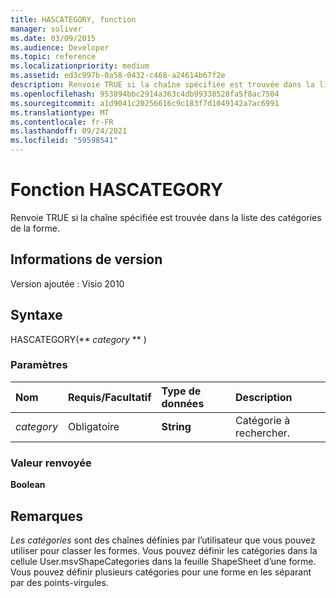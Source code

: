 ```yaml
---
title: HASCATEGORY, fonction
manager: soliver
ms.date: 03/09/2015
ms.audience: Developer
ms.topic: reference
ms.localizationpriority: medium
ms.assetid: ed3c997b-0a58-0432-c468-a24614b67f2e
description: Renvoie TRUE si la chaîne spécifiée est trouvée dans la liste des catégories de la forme.
ms.openlocfilehash: 953894bbc2914a363c4db99338528fa5f8ac7504
ms.sourcegitcommit: a1d9041c20256616c9c183f7d1049142a7ac6991
ms.translationtype: MT
ms.contentlocale: fr-FR
ms.lasthandoff: 09/24/2021
ms.locfileid: "59598541"
---
```

# <a name="hascategory-function"></a>Fonction HASCATEGORY

Renvoie TRUE si la chaîne spécifiée est trouvée dans la liste des catégories de la forme.
  
## <a name="version-information"></a>Informations de version

Version ajoutée : Visio 2010
 
  
## <a name="syntax"></a>Syntaxe

HASCATEGORY(** *category* ** ) 
  
### <a name="parameters"></a>Paramètres

|**Nom**|**Requis/Facultatif**|**Type de données**|**Description**|
|:-----|:-----|:-----|:-----|
| _category_ <br/> |Obligatoire  <br/> |**String** <br/> |Catégorie à rechercher.  <br/> |
   
### <a name="return-value"></a>Valeur renvoyée

 **Boolean**
  
## <a name="remarks"></a>Remarques

 *Les catégories*  sont des chaînes définies par l’utilisateur que vous pouvez utiliser pour classer les formes. Vous pouvez définir les catégories dans la cellule User.msvShapeCategories dans la feuille ShapeSheet d’une forme. Vous pouvez définir plusieurs catégories pour une forme en les séparant par des points-virgules. 
  

